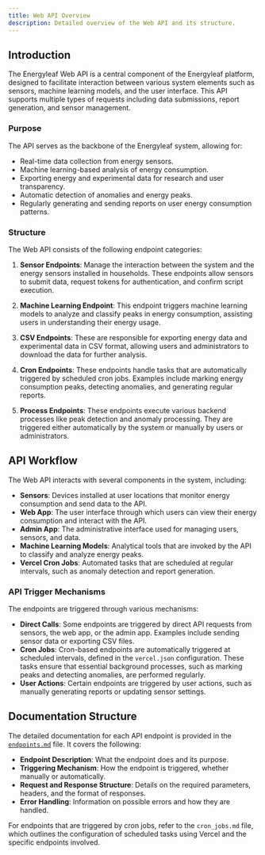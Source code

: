 ```yaml
---
title: Web API Overview
description: Detailed overview of the Web API and its structure.
---
```


## Introduction

The Energyleaf Web API is a central component of the Energyleaf platform, designed to facilitate interaction between various system elements such as sensors, machine learning models, and the user interface. This API supports multiple types of requests including data submissions, report generation, and sensor management.

### Purpose

The API serves as the backbone of the Energyleaf system, allowing for:

- Real-time data collection from energy sensors.
- Machine learning-based analysis of energy consumption.
- Exporting energy and experimental data for research and user transparency.
- Automatic detection of anomalies and energy peaks.
- Regularly generating and sending reports on user energy consumption patterns.

### Structure

The Web API consists of the following endpoint categories:

1. **Sensor Endpoints**: Manage the interaction between the system and the energy sensors installed in households. These endpoints allow sensors to submit data, request tokens for authentication, and confirm script execution.

2. **Machine Learning Endpoint**: This endpoint triggers machine learning models to analyze and classify peaks in energy consumption, assisting users in understanding their energy usage.

3. **CSV Endpoints**: These are responsible for exporting energy data and experimental data in CSV format, allowing users and administrators to download the data for further analysis.

4. **Cron Endpoints**: These endpoints handle tasks that are automatically triggered by scheduled cron jobs. Examples include marking energy consumption peaks, detecting anomalies, and generating regular reports.

5. **Process Endpoints**: These endpoints execute various backend processes like peak detection and anomaly processing. They are triggered either automatically by the system or manually by users or administrators.

## API Workflow

The Web API interacts with several components in the system, including:

- **Sensors**: Devices installed at user locations that monitor energy consumption and send data to the API.
- **Web App**: The user interface through which users can view their energy consumption and interact with the API.
- **Admin App**: The administrative interface used for managing users, sensors, and data.
- **Machine Learning Models**: Analytical tools that are invoked by the API to classify and analyze energy peaks.
- **Vercel Cron Jobs**: Automated tasks that are scheduled at regular intervals, such as anomaly detection and report generation.

### API Trigger Mechanisms

The endpoints are triggered through various mechanisms:

- **Direct Calls**: Some endpoints are triggered by direct API requests from sensors, the web app, or the admin app. Examples include sending sensor data or exporting CSV files.
- **Cron Jobs**: Cron-based endpoints are automatically triggered at scheduled intervals, defined in the `vercel.json` configuration. These tasks ensure that essential background processes, such as marking peaks and detecting anomalies, are performed regularly.
- **User Actions**: Certain endpoints are triggered by user actions, such as manually generating reports or updating sensor settings.

## Documentation Structure

The detailed documentation for each API endpoint is provided in the [`endpoints.md`](./endpoints.md) file. It covers the following:

- **Endpoint Description**: What the endpoint does and its purpose.
- **Triggering Mechanism**: How the endpoint is triggered, whether manually or automatically.
- **Request and Response Structure**: Details on the required parameters, headers, and the format of responses.
- **Error Handling**: Information on possible errors and how they are handled.

For endpoints that are triggered by cron jobs, refer to the `cron_jobs.md` file, which outlines the configuration of scheduled tasks using Vercel and the specific endpoints involved.